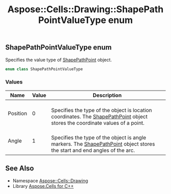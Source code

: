 ﻿---
title: Aspose::Cells::Drawing::ShapePathPointValueType enum
linktitle: ShapePathPointValueType
second_title: Aspose.Cells for C++ API Reference
description: 'Aspose::Cells::Drawing::ShapePathPointValueType enum. Specifies the value type of ShapePathPoint object in C++.'
type: docs
weight: 11600
url: /cpp/aspose.cells.drawing/shapepathpointvaluetype/
---
## ShapePathPointValueType enum


Specifies the value type of [ShapePathPoint](../shapepathpoint/) object.

```cpp
enum class ShapePathPointValueType
```

### Values

| Name | Value | Description |
| --- | --- | --- |
| Position | 0 | <br>Specifies the type of the object is location coordinates. The [ShapePathPoint](../shapepathpoint/) object stores the coordinate values of a point. |
| Angle | 1 | <br>Specifies the type of the object is angle markers. The [ShapePathPoint](../shapepathpoint/) object stores the start and end angles of the arc. |

## See Also

* Namespace [Aspose::Cells::Drawing](../)
* Library [Aspose.Cells for C++](../../)
